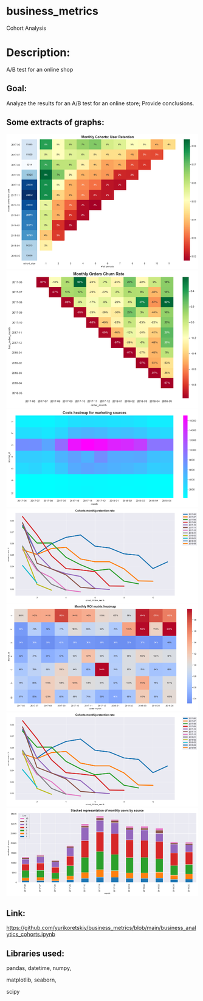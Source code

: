 # business_metrics
Cohort Analysis


# Description:
A/B test for an online shop

## Goal:
Analyze the results for an A/B test for an online store; Provide conclusions.

## Some extracts of graphs:
![](https://github.com/yurikoretskiy/business_metrics/blob/main/images/User%20Retention.png)
![](https://github.com/yurikoretskiy/business_metrics/blob/main/images/Monthly%20Orders%20Churn%20Rate.png)
![](https://github.com/yurikoretskiy/business_metrics/blob/main/images/Costs%20heatmap%20for%20marketing%20sources.png)
![](https://github.com/yurikoretskiy/business_metrics/blob/main/images/Cohorts%20monthly%20retention%20rate.png)
![](https://github.com/yurikoretskiy/business_metrics/blob/main/images/Monthly%20ROI%20matrix%20heatmap.png)
![](https://github.com/yurikoretskiy/business_metrics/blob/main/images/Cohorts%20monthly%20retention%20rate.png)
![](https://github.com/yurikoretskiy/business_metrics/blob/main/images/Stacked%20represantation%20of%20monthly%20users%20by%20source.png)

## Link:
https://github.com/yurikoretskiy/business_metrics/blob/main/business_analytics_cohorts.ipynb

## Libraries used:

pandas,
datetime,
numpy,

matplotlib,
seaborn,

scipy
